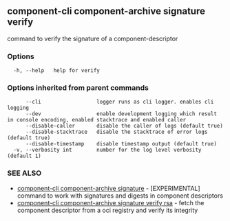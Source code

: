 ## component-cli component-archive signature verify

command to verify the signature of a component-descriptor

### Options

```
  -h, --help   help for verify
```

### Options inherited from parent commands

```
      --cli                  logger runs as cli logger. enables cli logging
      --dev                  enable development logging which result in console encoding, enabled stacktrace and enabled caller
      --disable-caller       disable the caller of logs (default true)
      --disable-stacktrace   disable the stacktrace of error logs (default true)
      --disable-timestamp    disable timestamp output (default true)
  -v, --verbosity int        number for the log level verbosity (default 1)
```

### SEE ALSO

* [component-cli component-archive signature](component-cli_component-archive_signature.md)	 - [EXPERIMENTAL] command to work with signatures and digests in component descriptors
* [component-cli component-archive signature verify rsa](component-cli_component-archive_signature_verify_rsa.md)	 - fetch the component descriptor from a oci registry and verify its integrity

